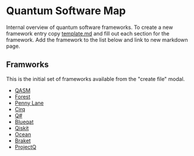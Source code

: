 # Quantum Software Map

Internal overview of quantum software frameworks. To create a new framework entry copy [template.md](template.md) and fill out each section for the framework. Add the framework to the list below and link to new markdown page.

## Framworks

This is the initial set of frameworks available from the "create file" modal. 

- [QASM](qasm.md)
- [Forest](forest.md)
- [Penny Lane](penny-lane.md)
- [Cirq](cirq.md)
- [Q#](qsharp.md)
- [Blueqat](blueqat.md)
- [Qiskit](qiskit.md)
- [Ocean](ocean.md)
- [Braket](braket.md)
- [ProjectQ](projectq.md)